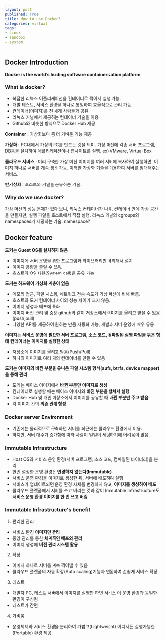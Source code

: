```yaml
---
layout: post
published: True
title: How to use Docker?
categories: virtual
tags:
- Linux
- sandbox
- system
---
```


## Docker Introduction
**Docker is the world’s leading software containerization platform**

### What is docker?  
- 복잡한 리눅스 어플리케이션을 컨테이너로 묶어서 실행 가능.
- 개발 테스트, 서비스 환경을 하나로 통일하여 효율적으로 관리 가능.
- 컨테이너(이미지)를 전 세계 사람들과 공유
- 리눅스 커널에서 제공하는 컨테이너 기술을 이용
- Github와 비슷한 방식으로 Docker Hub 제공

**Container**
: 가상화보다 좀 더 가벼운 기능 제공

**가상화**
: PC내에서 가상의 PC를 만드는 것을 의미. 가상 머신에 각종 서버 프로그램, DB등을 설치하여 애플리케이션이나 웹사이트를 실행. ex) VMware, Virtual Box

**클라우드 서비스**
: 미리 구축한 가상 머신 이미지를 여러 서버에 복사하여 실행하면, 이미지 하나로 서버를 계속 생산 가능. 이러한 가상화 기술을 이용하여 서버를 임대해주는 서비스.

**반가상화**
: 호스트와 커널을 공유하는 기술.

### Why do we use docker?
가상 머신의 성능 문제가 있다 보니, 리눅스 컨테이너가 나옴.
컨테이너 안에 가상 공간을 만들지만, 실행 파일을 호스트에서 직접 실행.
리눅스 커널의 cgroups와 namespaces가 제공하는 기술.
namespace?

## Docker feature
**도커는 Guest OS를 설치하지 않음**
- 이미지에 서버 운영을 위한 프로그램과 라이브러리만 격리해서 설치
- 이미지 용량을 줄일 수 있음.
- 호스트와 OS 자원(System call)을 공유 가능

**도커는 하드웨어 가상화 계층이 없음**
- 메모리 접근, 파일 시스템, 네트워크 전송 속도가 가상 머신에 비해 빠름.
- 호스트와 도커 컨테이너 사이의 성능 차이가 크지 않음.
- 이미지 생성과 배포에 특화
- 이미지 버전 관리 및 중앙 github와 같이 저장소에서 이미지를 올리고 받을 수 있음(push,pull)
- 다양한 API를 제공하여 원하는 만큼 자동화 가능, 개발과 서버 운영에 매우 유용

**이미지는 서비스 운영에 필요한 서버 프로그램, 소스 코드, 컴파일된 실행 파일을 묶은 형태**
**컨테이너는 이미지를 실행한 상태**

- 저장소에 이미지를 올리고 받음(Push/Pull)
- 하나의 이미지로 여러 개의 컨테이너를 만들 수 있음

**도커는 이미지의 바뀐 부분을 유니온 파일 시스템 형식(aufs, btrfs, device mapper)을 통해 관리**

- 도커는 베이스 이미지에서 **바뀐 부분만 이미지로 생성**
- 컨테이너로 실행할 때는 베이스 이미지와 **바뀐 부분을 합쳐서 실행**
- Docker Hub 및 개인 저장소에서 이미지를 공유할 때 **바뀐 부분만 주고 받음**
- 각 이미지 간의 **의존 관계 형성**

### Docker server Environment
- 기존에는 물리적으로 구축하던 서버를 최근에는 클라우드 환경에서 이용.
- 하지만, 서버 대수가 증가함에 따라 사람이 일일이 세팅하기에 어려움이 많음.

### Immutable Infrastructure
- Host OS와 서비스 운영 환경(서버 프로그램, 소스 코드, 컴파일된 바이너리)을 분리
- 한번 설정한 운영 환경은 **변경하지 않는다(Immutable)**
- 서비스 운영 환경을 이미지로 생성한 뒤, 서버에 배포하여 실행
- 서비스가 업데이트되면 운영 환경 자체를 변경하지 않고, **이미지를 생성하여 배포**
- 클라우드 플랫폼에서 서버를 쓰고 버리는 것과 같이 Immutable Infrastructure도 **서비스 운영 환경 이미지를 한 번 쓰고 버림**

### Immutable Infrastructure's benefit
1. 편리한 관리
  - 서비스 환경 **이미지만 관리**
  - 중앙 관리를 통한 **체계적인 배포와 관리**
  - 이미지 생성에 **버전 관리 시스템 활용**
2. 확장
  - 이미지 하나로 서버를 계속 찍어낼 수 있음
  - 클라우드 플랫폼의 자동 확장(Auto scaling)기능과 연동하여 손쉽게 서비스 확장
3. 테스트
  - 개발자 PC, 테스트 서버에서 이미지를 실행만 하면 서비스 이 운영 환경과 동일한 환경이 구성됨
  - 테스트가 간편
4. 가벼움
  - 운영체제와 서비스 환경을 분리하여 가볍고(Lightweight) 어디서든 실행가능한(Portable) 환경 제공

